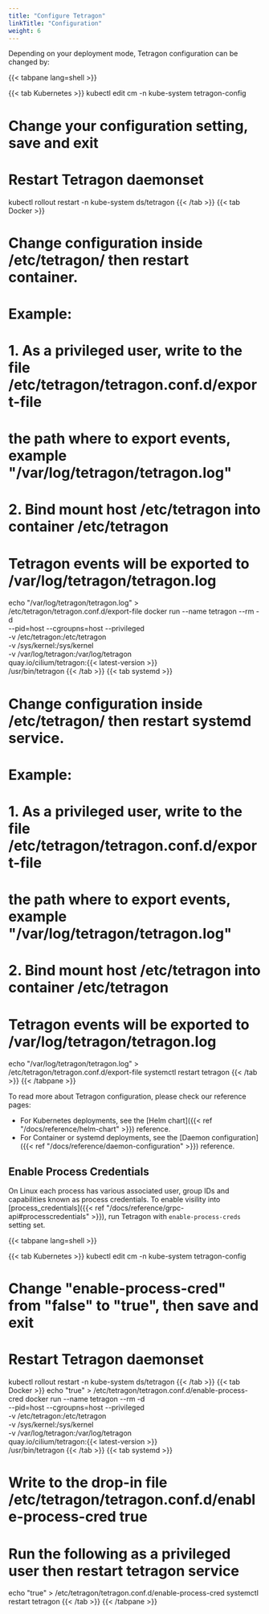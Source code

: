```yaml
---
title: "Configure Tetragon"
linkTitle: "Configuration"
weight: 6
---
```


Depending on your deployment mode, Tetragon configuration can be changed by:

{{< tabpane lang=shell >}}

{{< tab Kubernetes >}}
kubectl edit cm -n kube-system tetragon-config
# Change your configuration setting, save and exit
# Restart Tetragon daemonset
kubectl rollout restart -n kube-system ds/tetragon
{{< /tab >}}
{{< tab Docker >}}
# Change configuration inside /etc/tetragon/ then restart container.
# Example:
#   1. As a privileged user, write to the file /etc/tetragon/tetragon.conf.d/export-file
#      the path where to export events, example "/var/log/tetragon/tetragon.log"
#   2. Bind mount host /etc/tetragon into container /etc/tetragon
# Tetragon events will be exported to /var/log/tetragon/tetragon.log
echo "/var/log/tetragon/tetragon.log" > /etc/tetragon/tetragon.conf.d/export-file
docker run --name tetragon --rm -d \
  --pid=host --cgroupns=host --privileged \
  -v /etc/tetragon:/etc/tetragon \
  -v /sys/kernel:/sys/kernel \
  -v /var/log/tetragon:/var/log/tetragon \
  quay.io/cilium/tetragon:{{< latest-version >}} \
  /usr/bin/tetragon
{{< /tab >}}
{{< tab systemd >}}
# Change configuration inside /etc/tetragon/ then restart systemd service.
# Example:
#   1. As a privileged user, write to the file /etc/tetragon/tetragon.conf.d/export-file
#      the path where to export events, example "/var/log/tetragon/tetragon.log"
#   2. Bind mount host /etc/tetragon into container /etc/tetragon
# Tetragon events will be exported to /var/log/tetragon/tetragon.log
echo "/var/log/tetragon/tetragon.log" > /etc/tetragon/tetragon.conf.d/export-file
systemctl restart tetragon
{{< /tab >}}
{{< /tabpane >}}

To read more about Tetragon configuration, please check our reference pages:

* For Kubernetes deployments, see the [Helm chart]({{< ref "/docs/reference/helm-chart" >}}) reference.
* For Container or systemd deployments, see the [Daemon configuration]({{< ref "/docs/reference/daemon-configuration" >}})
reference.

## Enable Process Credentials

On Linux each process has various associated user, group IDs and capabilities
known as process credentials. To enable visility into [process_credentials]({{< ref "/docs/reference/grpc-api#processcredentials" >}}),
run Tetragon with `enable-process-creds` setting set.

{{< tabpane lang=shell >}}

{{< tab Kubernetes >}}
kubectl edit cm -n kube-system tetragon-config
# Change "enable-process-cred" from "false" to "true", then save and exit
# Restart Tetragon daemonset
kubectl rollout restart -n kube-system ds/tetragon
{{< /tab >}}
{{< tab Docker >}}
echo "true" > /etc/tetragon/tetragon.conf.d/enable-process-cred
docker run --name tetragon --rm -d \
  --pid=host --cgroupns=host --privileged \
  -v /etc/tetragon:/etc/tetragon \
  -v /sys/kernel:/sys/kernel \
  -v /var/log/tetragon:/var/log/tetragon \
  quay.io/cilium/tetragon:{{< latest-version >}} \
  /usr/bin/tetragon
{{< /tab >}}
{{< tab systemd >}}
# Write to the drop-in file /etc/tetragon/tetragon.conf.d/enable-process-cred  true
# Run the following as a privileged user then restart tetragon service
echo "true" > /etc/tetragon/tetragon.conf.d/enable-process-cred
systemctl restart tetragon
{{< /tab >}}
{{< /tabpane >}}
